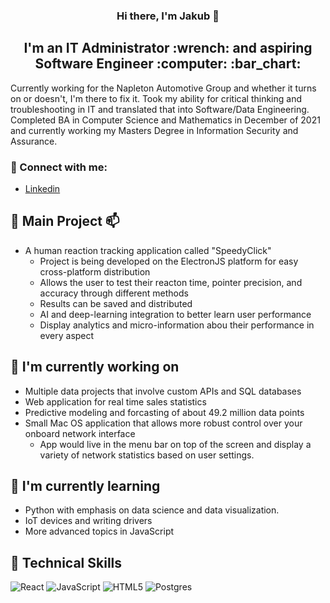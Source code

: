 <h3 align="center">Hi there, I'm Jakub 👋 </h3> 

<h2 align="center">I'm an IT Administrator  :wrench:  and aspiring Software Engineer :computer: :bar_chart: </h2> 

Currently working for the Napleton Automotive Group and whether it turns on or doesn't, I'm there to fix it. Took my ability for critical thinking and troubleshooting in IT and translated that into Software/Data Engineering. Completed BA in Computer Science and Mathematics in December of 2021 and currently working my Masters Degree in Information Security and Assurance.

### 🤝 Connect with me:
- [Linkedin](https://www.linkedin.com/in/jakub-smolucha-856649b9/)

## 🌟 Main Project 📫
- A human reaction tracking application called "SpeedyClick"
    - Project is being developed on the ElectronJS platform for easy cross-platform distribution
    - Allows the user to test their reacton time, pointer precision, and accuracy through different methods
    - Results can be saved and distributed
    - AI and deep-learning integration to better learn user performance 
    - Display analytics and micro-information abou their performance in every aspect
    
## 🔭 I'm currently working on

- Multiple data projects that involve custom APIs and SQL databases
- Web application for real time sales statistics
- Predictive modeling and forcasting of about 49.2 million data points
- Small Mac OS application that allows more robust control over your onboard network interface
    - App would live in the menu bar on top of the screen and display a variety of network statistics based on user settings.

## 🌱 I'm currently learning

- Python with emphasis on data science and data visualization.
- IoT devices and writing drivers 
- More advanced topics in JavaScript


## 💼 Technical Skills

![React](https://img.shields.io/badge/react-%2320232a.svg?style=for-the-badge&logo=react&logoColor=%2361DAFB)
![JavaScript](https://img.shields.io/badge/javascript-%23323330.svg?style=for-the-badge&logo=javascript&logoColor=%23F7DF1E)
![HTML5](https://img.shields.io/badge/html5-%23E34F26.svg?style=for-the-badge&logo=html5&logoColor=white)
![Postgres](https://img.shields.io/badge/postgres-%23316192.svg?style=for-the-badge&logo=postgresql&logoColor=white)

</br>
<!--
![Bootstrap](https://img.shields.io/badge/bootstrap-%23563D7C.svg?style=for-the-badge&logo=bootstrap&logoColor=white)
![CSS3](https://img.shields.io/badge/css3-%231572B6.svg?style=for-the-badge&logo=css3&logoColor=white)
![Styled Components](https://img.shields.io/badge/styled--components-DB7093?style=for-the-badge&logo=styled-components&logoColor=white)
![MUI](https://img.shields.io/badge/MUI-%230081CB.svg?style=for-the-badge&logo=mui&logoColor=white)

</br>

![Figma](https://img.shields.io/badge/figma-%23F24E1E.svg?style=for-the-badge&logo=figma&logoColor=white)
![NPM](https://img.shields.io/badge/NPM-%23000000.svg?style=for-the-badge&logo=npm&logoColor=white)
![Yarn](https://img.shields.io/badge/yarn-%232C8EBB.svg?style=for-the-badge&logo=yarn&logoColor=white)
![Postman](https://img.shields.io/badge/Postman-FF6C37?style=for-the-badge&logo=postman&logoColor=white)
![Netlify](https://img.shields.io/badge/netlify-%23000000.svg?style=for-the-badge&logo=netlify&logoColor=#00C7B7)
![Heroku](https://img.shields.io/badge/heroku-%23430098.svg?style=for-the-badge&logo=heroku&logoColor=white)
![Git](https://img.shields.io/badge/git-%23F05033.svg?style=for-the-badge&logo=git&logoColor=white)
![GitHub](https://img.shields.io/badge/github-%23121011.svg?style=for-the-badge&logo=github&logoColor=white)

<!--
**jsmolucha/jsmolucha** is a ✨ _special_ ✨ repository because its `README.md` (this file) appears on your GitHub profile.

Here are some ideas to get you started:

- 🔭 I’m currently working on ...
- 🌱 I’m currently learning ...
- 👯 I’m looking to collaborate on ...
- 🤔 I’m looking for help with ...
- 💬 Ask me about ...
- 📫 How to reach me: ...
- 😄 Pronouns: ...
- ⚡ Fun fact: ...
-->

